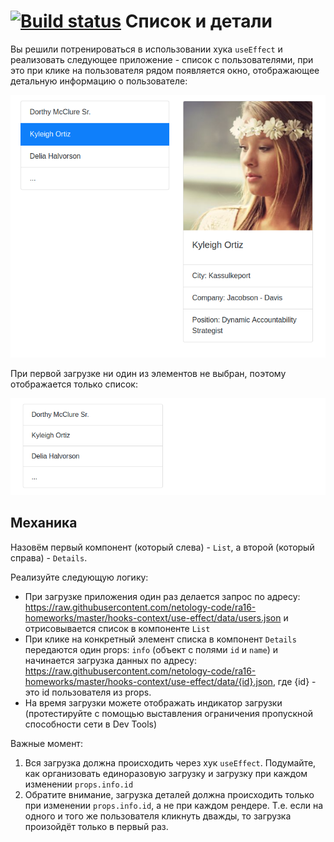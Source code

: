 [![Build status](https://ci.appveyor.com/api/projects/status/1tf9fvjgrhvwislt?svg=true)](https://ci.appveyor.com/project/shayu78/ra-use-effect)
Список и детали
===

Вы решили потренироваться в использовании хука `useEffect` и реализовать следующее приложение - список с пользователями, при это при клике на пользователя рядом появляется окно, отображающее детальную информацию о пользователе:

![useEffect](./assets/use-effect.png)

При первой загрузке ни один из элементов не выбран, поэтому отображается только список:

![First load](./assets/first-load.png)

## Механика

Назовём первый компонент (который слева) - `List`, а второй (который справа) - `Details`.

Реализуйте следующую логику:
* При загрузке приложения один раз делается запрос по адресу: https://raw.githubusercontent.com/netology-code/ra16-homeworks/master/hooks-context/use-effect/data/users.json и отрисовывается список в компоненте `List`
* При клике на конкретный элемент списка в компонент `Details` передаются один props: `info` (объект с полями `id` и `name`) и начинается загрузка данных по адресу: https://raw.githubusercontent.com/netology-code/ra16-homeworks/master/hooks-context/use-effect/data/{id}.json, где {id} - это id пользователя из props.
* На время загрузки можете отображать индикатор загрузки (протестируйте с помощью выставления ограничения пропускной способности сети в Dev Tools)

Важные момент:
1. Вся загрузка должна происходить через хук `useEffect`. Подумайте, как организовать единоразовую загрузку и загрузку при каждом изменении `props.info.id`
1. Обратите внимание, загрузка деталей должна происходить только при изменении `props.info.id`, а не при каждом рендере. Т.е. если на одного и того же пользователя кликнуть дважды, то загрузка произойдёт только в первый раз.